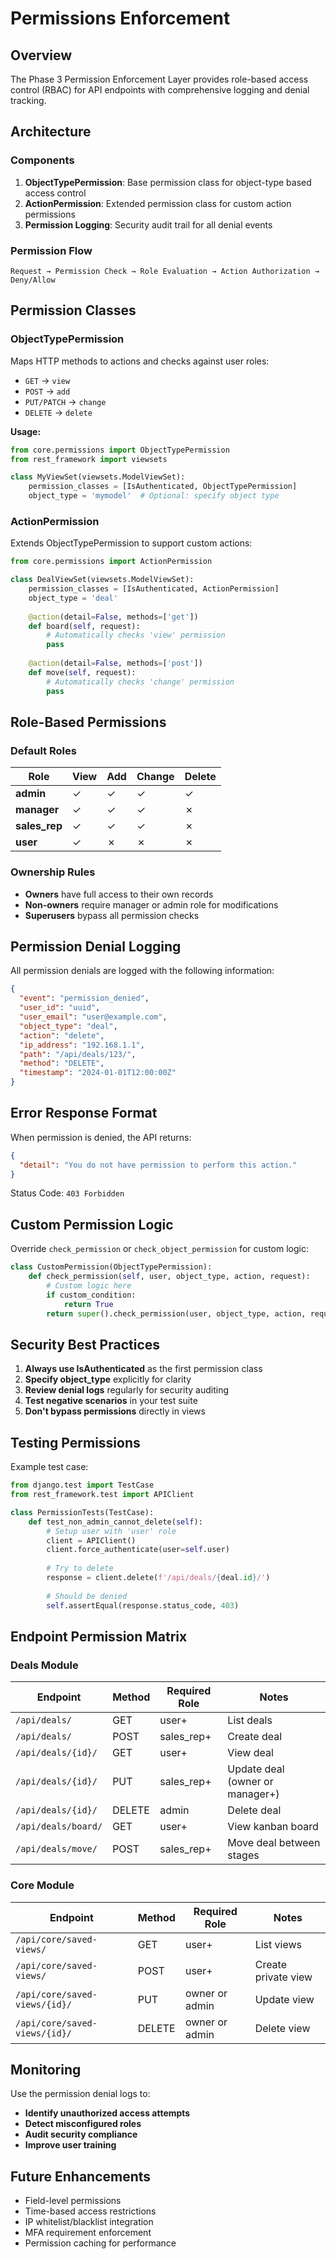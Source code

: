 # Permissions Enforcement

## Overview

The Phase 3 Permission Enforcement Layer provides role-based access control (RBAC) for API endpoints with comprehensive logging and denial tracking.

## Architecture

### Components

1. **ObjectTypePermission**: Base permission class for object-type based access control
2. **ActionPermission**: Extended permission class for custom action permissions
3. **Permission Logging**: Security audit trail for all denial events

### Permission Flow

```
Request → Permission Check → Role Evaluation → Action Authorization → Deny/Allow
```

## Permission Classes

### ObjectTypePermission

Maps HTTP methods to actions and checks against user roles:

- `GET` → `view`
- `POST` → `add`
- `PUT/PATCH` → `change`
- `DELETE` → `delete`

**Usage:**

```python
from core.permissions import ObjectTypePermission
from rest_framework import viewsets

class MyViewSet(viewsets.ModelViewSet):
    permission_classes = [IsAuthenticated, ObjectTypePermission]
    object_type = 'mymodel'  # Optional: specify object type
```

### ActionPermission

Extends ObjectTypePermission to support custom actions:

```python
from core.permissions import ActionPermission

class DealViewSet(viewsets.ModelViewSet):
    permission_classes = [IsAuthenticated, ActionPermission]
    object_type = 'deal'
    
    @action(detail=False, methods=['get'])
    def board(self, request):
        # Automatically checks 'view' permission
        pass
    
    @action(detail=False, methods=['post'])
    def move(self, request):
        # Automatically checks 'change' permission
        pass
```

## Role-Based Permissions

### Default Roles

| Role | View | Add | Change | Delete |
|------|------|-----|--------|--------|
| **admin** | ✓ | ✓ | ✓ | ✓ |
| **manager** | ✓ | ✓ | ✓ | ✗ |
| **sales_rep** | ✓ | ✓ | ✓ | ✗ |
| **user** | ✓ | ✗ | ✗ | ✗ |

### Ownership Rules

- **Owners** have full access to their own records
- **Non-owners** require manager or admin role for modifications
- **Superusers** bypass all permission checks

## Permission Denial Logging

All permission denials are logged with the following information:

```json
{
  "event": "permission_denied",
  "user_id": "uuid",
  "user_email": "user@example.com",
  "object_type": "deal",
  "action": "delete",
  "ip_address": "192.168.1.1",
  "path": "/api/deals/123/",
  "method": "DELETE",
  "timestamp": "2024-01-01T12:00:00Z"
}
```

## Error Response Format

When permission is denied, the API returns:

```json
{
  "detail": "You do not have permission to perform this action."
}
```

Status Code: `403 Forbidden`

## Custom Permission Logic

Override `check_permission` or `check_object_permission` for custom logic:

```python
class CustomPermission(ObjectTypePermission):
    def check_permission(self, user, object_type, action, request):
        # Custom logic here
        if custom_condition:
            return True
        return super().check_permission(user, object_type, action, request)
```

## Security Best Practices

1. **Always use IsAuthenticated** as the first permission class
2. **Specify object_type** explicitly for clarity
3. **Review denial logs** regularly for security auditing
4. **Test negative scenarios** in your test suite
5. **Don't bypass permissions** directly in views

## Testing Permissions

Example test case:

```python
from django.test import TestCase
from rest_framework.test import APIClient

class PermissionTests(TestCase):
    def test_non_admin_cannot_delete(self):
        # Setup user with 'user' role
        client = APIClient()
        client.force_authenticate(user=self.user)
        
        # Try to delete
        response = client.delete(f'/api/deals/{deal.id}/')
        
        # Should be denied
        self.assertEqual(response.status_code, 403)
```

## Endpoint Permission Matrix

### Deals Module

| Endpoint | Method | Required Role | Notes |
|----------|--------|---------------|-------|
| `/api/deals/` | GET | user+ | List deals |
| `/api/deals/` | POST | sales_rep+ | Create deal |
| `/api/deals/{id}/` | GET | user+ | View deal |
| `/api/deals/{id}/` | PUT | sales_rep+ | Update deal (owner or manager+) |
| `/api/deals/{id}/` | DELETE | admin | Delete deal |
| `/api/deals/board/` | GET | user+ | View kanban board |
| `/api/deals/move/` | POST | sales_rep+ | Move deal between stages |

### Core Module

| Endpoint | Method | Required Role | Notes |
|----------|--------|---------------|-------|
| `/api/core/saved-views/` | GET | user+ | List views |
| `/api/core/saved-views/` | POST | user+ | Create private view |
| `/api/core/saved-views/{id}/` | PUT | owner or admin | Update view |
| `/api/core/saved-views/{id}/` | DELETE | owner or admin | Delete view |

## Monitoring

Use the permission denial logs to:

- **Identify unauthorized access attempts**
- **Detect misconfigured roles**
- **Audit security compliance**
- **Improve user training**

## Future Enhancements

- Field-level permissions
- Time-based access restrictions
- IP whitelist/blacklist integration
- MFA requirement enforcement
- Permission caching for performance
